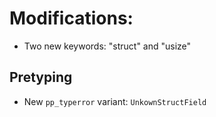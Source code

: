 # Modifications:

- Two new keywords: "struct" and "usize"

## Pretyping

- New `pp_typerror` variant: `UnkownStructField`